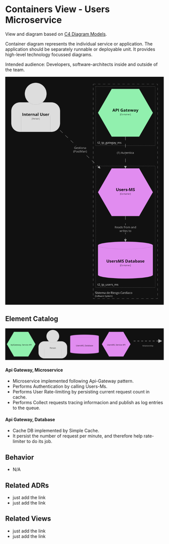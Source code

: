 # Containers View - Users Microservice
View and diagram based on [C4 Diagram Models](https://c4model.com/).

Container diagram represents the individual service or application. The application should be separately runnable or deployable unit. It provides high-level technology focussed diagrams.

Intended audience: Developers, software-architects inside and outside of the team.

<img src="../diagrams/dark/structurizr-1-Containers_usersMs.png" alt="drawing" width="600"/>

## Element Catalog 

<img src="../diagrams/dark/structurizr-1-Containers_usersMs-key.png" alt="drawing" width="700"/>

#### Api Gateway, Microservice
- Microservice implemented following Api-Gateway pattern.
- Performs Authentication by calling Users-Ms.
- Performs User Rate-limiting by persisting current request count in cache.
- Performs Collect requests tracing informacion and publish as log entries to the queue.

#### Api Gateway, Database
- Cache DB implemented by Simple Cache.
- It persist the number of request per minute, and therefore help rate-limiter to do its job.

## Behavior
- N/A
 
## Related ADRs 
- just add the link
- just add the link

## Related Views
- just add the link 
- just add the link